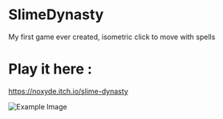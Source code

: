# SlimeDynasty
My first game ever created, isometric click to move with spells 


# Play it here :
https://noxyde.itch.io/slime-dynasty


![Example Image](https://img.itch.zone/aW1nLzEwMzY3NjIwLmpwZw==/315x250%23c/LppaNk.jpg)
